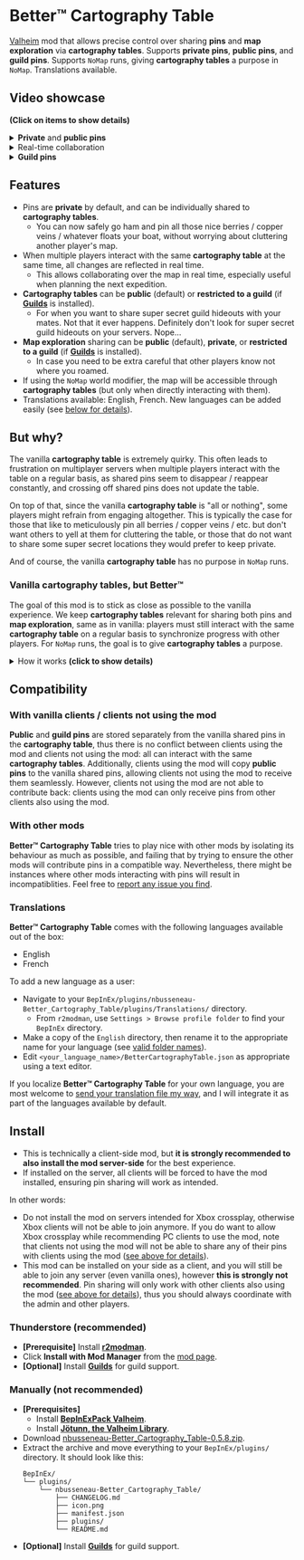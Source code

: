 # Better™️ Cartography Table

[Valheim](https://store.steampowered.com/app/892970/Valheim/) mod that allows precise control over sharing **pins** and **map exploration** via **cartography tables**.
Supports **private pins**, **public pins**, and **guild pins**.
Supports `NoMap` runs, giving **cartography tables** a purpose in `NoMap`.
Translations available.

## Video showcase

**(Click on items to show details)**

<details>
<summary><b>Private</b> and <b>public pins</b></summary>

Astrid and Brynhild are playing together, however Astrid has a tad too many mushroom pins for Brynhild's liking.
Thanks to **Better™️ Cartography Table**, their friendship is safe, as Astrid can selectively decide which pins to share on the **public cartography table**.

https://github.com/nbusseneau/BetterCartographyTable/assets/4659919/e13e6267-88ad-4aee-bdfe-f78e807bc2f8

</details>

<details>
<summary>Real-time collaboration</summary>

Astrid and Brynhild are planning their next expedition.
Thanks to **Better™️ Cartography Table**, it will be a great success, as they can collaborate and prepare it in real time on the **public cartography table**.

https://github.com/nbusseneau/BetterCartographyTable/assets/4659919/e535a301-994f-4129-b9ec-3e51685bab2c

</details>

<details>
<summary><b>Guild pins</b></summary>

Astrid and Brynhild are members of rival guilds (The Mushroom Enjoyers and The Ground Shakers), and neither wants their archnemesis to know about their secret hideout.
Thanks to **Better™️ Cartography Table**, their rivalry is fueled, as guild members can share **guild-only pins** on their **guild-restricted cartography table**.

https://github.com/nbusseneau/BetterCartographyTable/assets/4659919/421e90b4-f00f-4047-b9ce-3839ac499035

</details>

## Features

- Pins are **private** by default, and can be individually shared to **cartography tables**.
  - You can now safely go ham and pin all those nice berries / copper veins / whatever floats your boat, without worrying about cluttering another player's map.
- When multiple players interact with the same **cartography table** at the same time, all changes are reflected in real time.
  - This allows collaborating over the map in real time, especially useful when planning the next expedition.
- **Cartography tables** can be **public** (default) or **restricted to a guild** (if [**Guilds**](https://thunderstore.io/c/valheim/p/Smoothbrain/Guilds/) is installed).
  - For when you want to share super secret guild hideouts with your mates. Not that it ever happens. Definitely don't look for super secret guild hideouts on your servers. Nope...
- **Map exploration** sharing can be **public** (default), **private**, or **restricted to a guild** (if [**Guilds**](https://thunderstore.io/c/valheim/p/Smoothbrain/Guilds/) is installed).
  - In case you need to be extra careful that other players know not where you roamed.
- If using the `NoMap` world modifier, the map will be accessible through **cartography tables** (but only when directly interacting with them).
- Translations available: English, French. New languages can be added easily (see [below for details](#translations)).

## But why?

The vanilla **cartography table** is extremely quirky.
This often leads to frustration on multiplayer servers when multiple players interact with the table on a regular basis, as shared pins seem to disappear / reappear constantly, and crossing off shared pins does not update the table.

On top of that, since the vanilla **cartography table** is "all or nothing", some players might refrain from engaging altogether.
This is typically the case for those that like to meticulously pin all berries / copper veins / etc. but don't want others to yell at them for cluttering the table, or those that do not want to share some super secret locations they would prefer to keep private.

And of course, the vanilla **cartography table** has no purpose in `NoMap` runs.

### Vanilla cartography tables, but Better™️

The goal of this mod is to stick as close as possible to the vanilla experience.
We keep **cartography tables** relevant for sharing both pins and **map exploration**, same as in vanilla: players must still interact with the same **cartography table** on a regular basis to synchronize progress with other players.
For `NoMap` runs, the goal is to give **cartography tables** a purpose.

<details>
<summary>How it works <b>(click to show details)</b></summary>

- When opening the map without interacting with a **cartography table**:
  - Your **private pins** can be interacted with, same as in vanilla.
  - **Public** or **guild pins** previously retrieved from a **cartography table** can be shown or hidden (akin to vanilla shared pins), but cannot be interacted with (cannot cross off, cannot remove).
  - In `NoMap` runs, the map will still refuse to open: it can only open by interacting with a **cartography table**.
- When hovering a **cartography table**:
  - Text will appear (akin to vanilla) and list information about the table and how to interact with it.
  - If [**Guilds**](https://thunderstore.io/c/valheim/p/Smoothbrain/Guilds/) is installed, the table can be switched between **public mode** (default) or **guild mode**. When a table is in **guild mode**, only its guild members can interact with it.
- When interacting with a **cartography table**:
  - Retrieve other players' **map exploration** currently shared to the table, same as in vanilla.
  - If **map exploration** sharing is in **public mode** (default) or **guild mode** (and we are interacting with a **guild table**), share your **map exploration** to the table.
  - Retrieve **public** or **guild pins** currently shared to the table.
  - Open the map:
    - Your **private pins** can be interacted with, same as in vanilla, but can additionally be shared to the table (becoming **public** or **guild pins**).
    - **Public** or **guild pins** can be crossed off / removed akin to vanilla, or unshared from the table (becoming **private pins** on your map).
    - When multiple players interact with the same **cartography table** at the same time, all changes to **public** or **guild pins** are reflected in real time.

</details>

## Compatibility

### With vanilla clients / clients not using the mod

**Public** and **guild pins** are stored separately from the vanilla shared pins in the **cartography table**, thus there is no conflict between clients using the mod and clients not using the mod: all can interact with the same **cartography tables**.
Additionally, clients using the mod will copy **public pins** to the vanilla shared pins, allowing clients not using the mod to receive them seamlessly.
However, clients not using the mod are not able to contribute back: clients using the mod can only receive pins from other clients also using the mod.

### With other mods

**Better™️ Cartography Table** tries to play nice with other mods by isolating its behaviour as much as possible, and failing that by trying to ensure the other mods will contribute pins in a compatible way.
Nevertheless, there might be instances where other mods interacting with pins will result in incompatiblities.
Feel free to [report any issue you find](https://github.com/nbusseneau/BetterCartographyTable/issues/new).

### Translations

**Better™️ Cartography Table** comes with the following languages available out of the box:

- English
- French

To add a new language as a user:

- Navigate to your `BepInEx/plugins/nbusseneau-Better_Cartography_Table/plugins/Translations/` directory.
  - From `r2modman`, use `Settings > Browse profile folder` to find your `BepInEx` directory.
- Make a copy of the `English` directory, then rename it to the appropriate name for your language (see [valid folder names](https://valheim-modding.github.io/Jotunn/data/localization/language-list.html)).
- Edit `<your_language_name>/BetterCartographyTable.json` as appropriate using a text editor.

If you localize **Better™️ Cartography Table** for your own language, you are most welcome to [send your translation file my way](https://github.com/nbusseneau/BetterCartographyTable/issues/new), and I will integrate it as part of the languages available by default.

## Install

- This is technically a client-side mod, but **it is strongly recommended to also install the mod server-side** for the best experience.
- If installed on the server, all clients will be forced to have the mod installed, ensuring pin sharing will work as intended.

In other words:

- Do not install the mod on servers intended for Xbox crossplay, otherwise Xbox clients will not be able to join anymore.
  If you do want to allow Xbox crossplay while recommending PC clients to use the mod, note that clients not using the mod will not be able to share any of their pins with clients using the mod ([see above for details](#with-vanilla-clients--clients-not-using-the-mod)).
- This mod can be installed on your side as a client, and you will still be able to join any server (even vanilla ones), however **this is strongly not recommended**.
  Pin sharing will only work with other clients also using the mod ([see above for details](#with-vanilla-clients--clients-not-using-the-mod)), thus you should always coordinate with the admin and other players.

### Thunderstore (recommended)

- **[Prerequisite]** Install [**r2modman**](https://thunderstore.io/c/valheim/p/ebkr/r2modman/).
- Click **Install with Mod Manager** from the [mod page](https://thunderstore.io/c/valheim/p/nbusseneau/Better_Cartography_Table/).
- **[Optional]** Install [**Guilds**](https://thunderstore.io/c/valheim/p/Smoothbrain/Guilds/) for guild support.

### Manually (not recommended)

- **[Prerequisites]**
  - Install [**BepInExPack Valheim**](https://thunderstore.io/c/valheim/p/denikson/BepInExPack_Valheim/).
  - Install [**Jötunn, the Valheim Library**](https://thunderstore.io/c/valheim/p/ValheimModding/Jotunn/).
- Download [nbusseneau-Better_Cartography_Table-0.5.8.zip](https://github.com/nbusseneau/BetterCartographyTable/releases/latest/download/nbusseneau-Better_Cartography_Table-0.5.8.zip).
- Extract the archive and move everything to your `BepInEx/plugins/` directory. It should look like this:
  ```
  BepInEx/
  └── plugins/
      └── nbusseneau-Better_Cartography_Table/
          ├── CHANGELOG.md
          ├── icon.png
          ├── manifest.json
          ├── plugins/
          └── README.md
  ```
- **[Optional]** Install [**Guilds**](https://thunderstore.io/c/valheim/p/Smoothbrain/Guilds/) for guild support.
